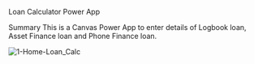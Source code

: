 Loan Calculator Power App

Summary
This is a Canvas Power App to enter details of Logbook loan, Asset Finance loan and Phone Finance loan.

![1-Home-Loan_Calc](https://github.com/user-attachments/assets/e464e9a3-a53f-4db7-9d6f-809e2f27c048)
